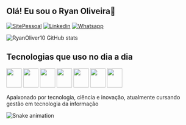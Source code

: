 <h2>Olá! Eu sou o Ryan Oliveira👋</h2>

[![SitePessoal](https://img.shields.io/badge/Blogger-FF5722?style=for-the-badge&logo=blogger&logoColor=white)](website:http://monip.org)
[![Linkedin](https://img.shields.io/badge/LinkedIn-0077B5?style=for-the-badge&logo=linkedin&logoColor=white)](https://www.linkedin.com/in/ryan-junio-lacerda-calisto-de-oliveira-a310371b5)
[![Whatsapp](https://img.shields.io/badge/WhatsApp-25D366?style=for-the-badge&logo=whatsapp&logoColor=white)](/)

![RyanOliver10 GitHub stats](https://github-readme-stats.vercel.app/api?username=RyanOliver10&show_icons=true&theme=tokyonight)

<div class="tecnologia">
    <h2>Tecnologias que uso no dia a dia</h2>
    <img src="https://cdn.jsdelivr.net/gh/devicons/devicon/icons/html5/html5-original.svg" width="40" height="50" />
    <img src="https://cdn.jsdelivr.net/gh/devicons/devicon/icons/css3/css3-original.svg" width="40" height="50" />
    <img src="https://cdn.jsdelivr.net/gh/devicons/devicon/icons/javascript/javascript-original.svg" width="40" height="50" />
    <img src="https://cdn.jsdelivr.net/gh/devicons/devicon/icons/nodejs/nodejs-original.svg" width="40" height="50" />
    <img src="https://cdn.jsdelivr.net/gh/devicons/devicon/icons/react/react-original.svg" width="40" height="50" />
    <img src="https://cdn.jsdelivr.net/gh/devicons/devicon/icons/typescript/typescript-original.svg" width="40" height="50" />
    <img src="https://cdn.jsdelivr.net/gh/devicons/devicon/icons/mongodb/mongodb-original.svg" width="40" height="50" />
</div>

Apaixonado por tecnologia, ciência e inovação, atualmente cursando gestão em tecnologia da informação
 
  ![Snake animation](https://github.com/output/github-contribution-grid-snake.svg)
 
</div>

